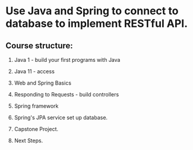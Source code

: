 # Use Java and Spring to connect to database to implement RESTful API.

## Course structure:
1. Java 1 - build your first programs with Java

1. Java 11 - access
1. Web and Spring Basics
1. Responding to Requests - build controllers 
1. Spring framework
1. Spring's JPA service set up database.
1. Capstone Project.
1. Next Steps.

